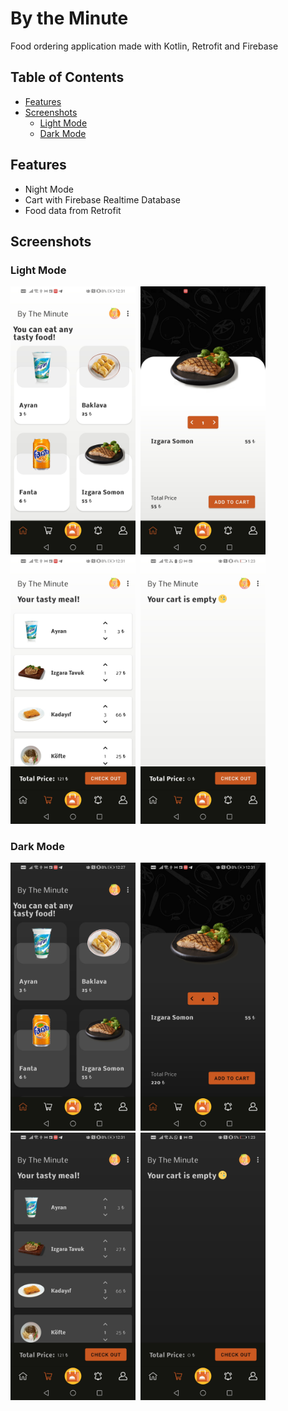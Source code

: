 # By the Minute
Food ordering application made with Kotlin, Retrofit and Firebase

## Table of Contents
- [Features](#features)
- [Screenshots](#screenshots)
  - [Light Mode](#light-mode)
  - [Dark Mode](#dark-mode)


## Features

- Night Mode
- Cart with Firebase Realtime Database
- Food data from Retrofit

## Screenshots

### Light Mode
<img src="/screenshots/screen_light.jpg" width="200">&nbsp;&nbsp;<img src="/screenshots/screen_light_2.jpg" width="200">&nbsp;&nbsp;<img src="/screenshots/screen_light_3.jpg" width="200">&nbsp;&nbsp;<img src="/screenshots/screen_light_4.jpg" width="200">

### Dark Mode

<img src="/screenshots/screen_dark.jpg" width="200">&nbsp;&nbsp;<img src="/screenshots/screen_dark_2.jpg" width="200">&nbsp;&nbsp;<img src="/screenshots/screen_dark_3.jpg" width="200">&nbsp;&nbsp;<img src="/screenshots/screen_dark_4.jpg" width="200">
